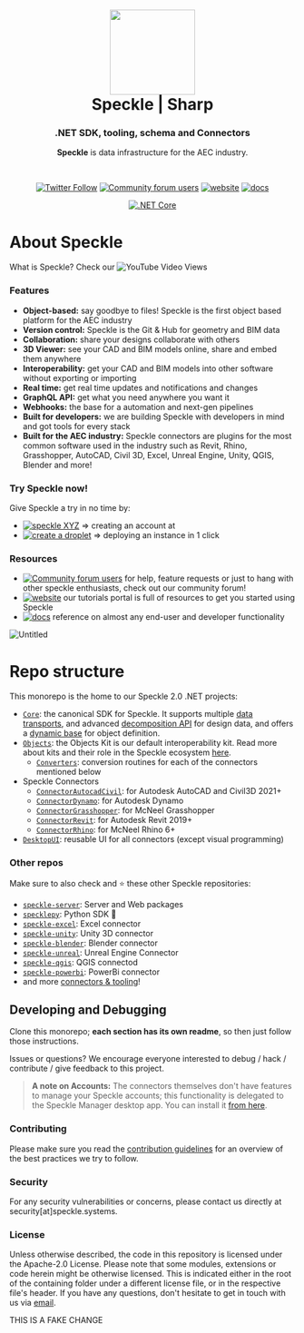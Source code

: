 <h1 align="center">
  <img src="https://user-images.githubusercontent.com/2679513/131189167-18ea5fe1-c578-47f6-9785-3748178e4312.png" width="150px"/><br/>
  Speckle | Sharp
</h1>
<h3 align="center">
    .NET SDK, tooling, schema and Connectors
</h3>
<p align="center"><b>Speckle</b> is data infrastructure for the AEC industry.</p><br/>

<p align="center"><a href="https://twitter.com/SpeckleSystems"><img src="https://img.shields.io/twitter/follow/SpeckleSystems?style=social" alt="Twitter Follow"></a> <a href="https://speckle.community"><img src="https://img.shields.io/discourse/users?server=https%3A%2F%2Fspeckle.community&amp;style=flat-square&amp;logo=discourse&amp;logoColor=white" alt="Community forum users"></a> <a href="https://speckle.systems"><img src="https://img.shields.io/badge/https://-speckle.systems-royalblue?style=flat-square" alt="website"></a> <a href="https://speckle.guide/dev/"><img src="https://img.shields.io/badge/docs-speckle.guide-orange?style=flat-square&amp;logo=read-the-docs&amp;logoColor=white" alt="docs"></a></p>
<p align="center"><a href="https://circleci.com/gh/specklesystems/speckle-sharp"><img src="https://circleci.com/gh/specklesystems/speckle-sharp.svg?style=svg" alt=".NET Core"></a></p>

# About Speckle

What is Speckle? Check our ![YouTube Video Views](https://img.shields.io/youtube/views/B9humiSpHzM?label=Speckle%20in%201%20minute%20video&style=social)

### Features

- **Object-based:** say goodbye to files! Speckle is the first object based platform for the AEC industry
- **Version control:** Speckle is the Git & Hub for geometry and BIM data
- **Collaboration:** share your designs collaborate with others
- **3D Viewer:** see your CAD and BIM models online, share and embed them anywhere
- **Interoperability:** get your CAD and BIM models into other software without exporting or importing
- **Real time:** get real time updates and notifications and changes
- **GraphQL API:** get what you need anywhere you want it
- **Webhooks:** the base for a automation and next-gen pipelines
- **Built for developers:** we are building Speckle with developers in mind and got tools for every stack
- **Built for the AEC industry:** Speckle connectors are plugins for the most common software used in the industry such as Revit, Rhino, Grasshopper, AutoCAD, Civil 3D, Excel, Unreal Engine, Unity, QGIS, Blender and more!

### Try Speckle now!

Give Speckle a try in no time by:

- [![speckle XYZ](https://img.shields.io/badge/https://-speckle.xyz-0069ff?style=flat-square&logo=hackthebox&logoColor=white)](https://speckle.xyz) ⇒ creating an account at
- [![create a droplet](https://img.shields.io/badge/Create%20a%20Droplet-0069ff?style=flat-square&logo=digitalocean&logoColor=white)](https://marketplace.digitalocean.com/apps/speckle-server?refcode=947a2b5d7dc1) ⇒ deploying an instance in 1 click

### Resources

- [![Community forum users](https://img.shields.io/badge/community-forum-green?style=for-the-badge&logo=discourse&logoColor=white)](https://speckle.community) for help, feature requests or just to hang with other speckle enthusiasts, check out our community forum!
- [![website](https://img.shields.io/badge/tutorials-speckle.systems-royalblue?style=for-the-badge&logo=youtube)](https://speckle.systems) our tutorials portal is full of resources to get you started using Speckle
- [![docs](https://img.shields.io/badge/docs-speckle.guide-orange?style=for-the-badge&logo=read-the-docs&logoColor=white)](https://speckle.guide/dev/) reference on almost any end-user and developer functionality

![Untitled](https://user-images.githubusercontent.com/2679513/132021739-15140299-624d-4410-98dc-b6ae6d9027ab.png)

# Repo structure

This monorepo is the home to our Speckle 2.0 .NET projects:

- [`Core`](https://github.com/specklesystems/speckle-sharp/tree/main/Core): the canonical SDK for Speckle. It supports multiple [data transports](https://discourse.speckle.works/t/core-2-0-transports/919), and advanced [decomposition API](https://discourse.speckle.works/t/core-2-0-decomposition-api/911) for design data, and offers a [dynamic base](https://discourse.speckle.works/t/core-2-0-the-base-object/782) for object definition.
- [`Objects`](https://github.com/specklesystems/speckle-sharp/tree/main/Objects): the Objects Kit is our default interoperability kit. Read more about kits and their role in the Speckle ecosystem [here](https://discourse.speckle.works/t/introducing-kits-2-0/710).
  - [`Converters`](https://github.com/specklesystems/speckle-sharp/tree/main/Objects/Converters): conversion routines for each of the connectors mentioned below
- Speckle Connectors
  - [`ConnectorAutocadCivil`](https://github.com/specklesystems/speckle-sharp/tree/main/ConnectorAutocadCivil): for Autodesk AutoCAD and Civil3D 2021+
  - [`ConnectorDynamo`](https://github.com/specklesystems/speckle-sharp/tree/main/ConnectorDynamo): for Autodesk Dynamo
  - [`ConnectorGrasshopper`](https://github.com/specklesystems/speckle-sharp/tree/main/ConnectorGrasshopper): for McNeel Grasshopper
  - [`ConnectorRevit`](https://github.com/specklesystems/speckle-sharp/tree/main/ConnectorRevit): for Autodesk Revit 2019+
  - [`ConnectorRhino`](https://github.com/specklesystems/speckle-sharp/tree/main/ConnectorRhino): for McNeel Rhino 6+
- [`DesktopUI`](https://github.com/specklesystems/speckle-sharp/tree/main/DesktopUI): reusable UI for all connectors (except visual programming)

### Other repos

Make sure to also check and ⭐️ these other Speckle repositories:

- [`speckle-server`](https://github.com/specklesystems/speckle-server): Server and Web packages
- [`specklepy`](https://github.com/specklesystems/specklepy): Python SDK 🐍
- [`speckle-excel`](https://github.com/specklesystems/speckle-excel): Excel connector
- [`speckle-unity`](https://github.com/specklesystems/speckle-unity): Unity 3D connector
- [`speckle-blender`](https://github.com/specklesystems/speckle-blender): Blender connector
- [`speckle-unreal`](https://github.com/specklesystems/speckle-unreal): Unreal Engine Connector
- [`speckle-qgis`](https://github.com/specklesystems/speckle-qgis): QGIS connectod
- [`speckle-powerbi`](https://github.com/specklesystems/speckle-powerbi): PowerBi connector
- and more [connectors & tooling](https://github.com/specklesystems/)!

## Developing and Debugging

Clone this monorepo; **each section has its own readme**, so then just follow those instructions.

Issues or questions? We encourage everyone interested to debug / hack / contribute / give feedback to this project.

> **A note on Accounts:**
> The connectors themselves don't have features to manage your Speckle accounts; this functionality is delegated to the Speckle Manager desktop app. You can install it [from here](https://speckle-releases.ams3.digitaloceanspaces.com/manager/SpeckleManager%20Setup.exe).

### Contributing

Please make sure you read the [contribution guidelines](.github/CONTRIBUTING.md) for an overview of the best practices we try to follow.

### Security

For any security vulnerabilities or concerns, please contact us directly at security[at]speckle.systems.

### License

Unless otherwise described, the code in this repository is licensed under the Apache-2.0 License. Please note that some modules, extensions or code herein might be otherwise licensed. This is indicated either in the root of the containing folder under a different license file, or in the respective file's header. If you have any questions, don't hesitate to get in touch with us via [email](mailto:hello@speckle.systems).

THIS IS A FAKE CHANGE
